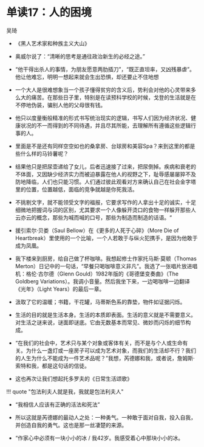 # 单读17：人的困境

吴琦


- 《黑人艺术家和种族主义大山》

- 奥威尔说了：“清晰的思考是通往政治新生的必经之途。”

- “他干得出杀人的事情，为朋友愿意两肋插刀”，“既正直坦率，又凶残暴虐”。他让他难忘，明明一想起来就会生出恐惧，却还要止不住地想

- 一个大人是很难想象当一个孩子懂得贫穷的含义后，势利会对他的心灵带来多么大的痛苦。在那些日子里，特别是在读预科学校的时候，戈登的生活就是在不停地伪装，骗别人他的父母很有钱。

- 他只以度量衡般精准的形式书写统治现实的逻辑，书写人们因为经济状况、健康状况的不一而得到的不同待遇，并且尽其所能，去理解所有遵循这些逻辑行事的人。

- 里面是不是还有同样空空如也的桑拿房、台球房和美容Spa？来到这里的都是些什么样的马铃薯呢？

- 结果他只是把尿壶递给了女儿，后者迅速接了过来，把尿倒掉。疾病和衰老的不体面，又因缺少经济实力而被迫暴露在他人的视野之下，耻辱感屡屡猝不及防地降临，人们也只能习惯。人们通过彼此观看对方来确认自己在社会金字塔里的位置，位置越低，面临的竞争就越是你死我活。

- 不挑剔文字，就不能领受文字的福报，它要求写作的人拿出十足的诚实，十足细微地把握词与词的区别，尤其要求一个人像躲开烫口的食物一样躲开那些人云亦云的概念，那些为喊而喊的口号，那些为制造而制造的话语。“

- 援引索尔·贝娄（Saul Bellow）在《更多的人死于心碎》（More Die of Heartbreak）里使用的一个比喻，一个人若敢于与纵火犯携手，是因为他敢于成为凤凰。

- 我下楼来到厨房，给自己做了杯咖啡。我想起修士作家托马斯·莫顿（Thomas Merton）日记中的一句话，“早餐只喝咖啡意义非凡”。我选了一张唱片放进唱机：格伦·古尔德（Glenn Gould）1982年版的《哥德堡变奏曲》（The Goldberg Variations）。我调小音量。然后我坐下来，一边喝咖啡一边翻译《光年》（Light Years）的最后一章。

- 汲取了它的温暖；书籍，干花罐，马蒂斯色系的靠垫，物件如证据闪烁。

- 生活的目的就是生活本身。生活的本质即表面。生活的意义就是不需要意义。对生活之谜来说，谜面即谜底。它由无数基本而常见、微妙而闪烁的细节构成。

- “在我们的社会中，艺术只与某个对象或客体有关，而不是与个人或生命有关。为什么一盏灯或一座房子可以成为艺术对象，而我们的生活却不行？我们的人生为什么不能成为一件艺术品呢？”我想，芮德娜和我，或者说，詹姆斯·索特和我，都是这句话的信徒。

- 这也再次让我们想起托多罗夫的《日常生活颂歌》

!!! quote "包法利夫人就是我，我就是包法利夫人"

- “我相信人应该有正确的活法和死法”

- 所以这就是芮德娜的最动人之处：一种勇气。一种敢于面对自我，投入自我，并创造自我的勇气。这也是那一丝凄楚的来源。

- “作家心中必须有一块小小的冰 / 我42岁。我感受着心中那块小小的冰。
